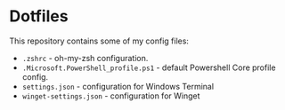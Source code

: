 # Dotfiles

This repository contains some of my config files:

- `.zshrc` - oh-my-zsh configuration.
- `.Microsoft.PowerShell_profile.ps1` - default Powershell Core profile config.
- `settings.json` - configuration for Windows Terminal
- `winget-settings.json` - configuration for Winget

